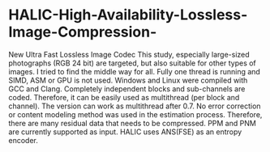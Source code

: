 # HALIC-High-Availability-Lossless-Image-Compression-
New Ultra Fast Lossless Image Codec
This study, especially large-sized photographs (RGB 24 bit) are targeted, but also suitable for other types of images. I tried to find the middle way for all. Fully one thread is running and SIMD, ASM or GPU is not used. Windows and Linux were compiled with GCC and Clang. Completely independent blocks and sub-channels are coded. Therefore, it can be easily used as multithread (per block and channel). The version can work as multithread after 0.7. No error correction or content modeling method was used in the estimation process. Therefore, there are many residual data that needs to be compressed. PPM and PNM are currently supported as input. HALIC uses ANS(FSE) as an entropy encoder.

